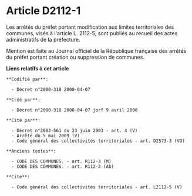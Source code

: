 # Article D2112-1

Les arrêtés du préfet portant modification aux limites territoriales des communes, visés à l'article L. 2112-5, sont publiés
au recueil des actes administratifs de la préfecture.

Mention est faite au Journal officiel de la République française des arrêtés du préfet portant création ou suppression de
communes.

**Liens relatifs à cet article**

	**Codifié par**:

	  - Décret n°2000-318 2000-04-07

	**Créé par**:

	  - Décret n°2000-318 2000-04-07 jorf 9 avril 2000

	**Cité par**:

	  - Décret n°2003-561 du 23 juin 2003 - art. 4 (V)
	  - Arrêté du 5 mai 2009 (V)
	  - Code général des collectivités territoriales - art. D2573-3 (VD)

	**Anciens textes**:

	  - CODE DES COMMUNES. - art. R112-3 (M)
	  - CODE DES COMMUNES. - art. R112-3 (Ab)

	**Cite**:

	  - Code général des collectivités territoriales - art. L2112-5 (V)
